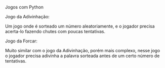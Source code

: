 Jogos com Python

Jogo da Adivinhação:

Um jogo onde é sorteado um número aleatoriamente, 
e o jogador precisa acerta-lo fazendo chutes 
com poucas tentativas.

Jogo da Forcar:

Muito similar com o jogo da Adivinhação, porém mais complexo, 
nesse jogo o jogador precisa adivinha a palavra sorteada
antes de um certo número de tentativas.